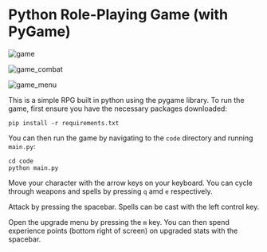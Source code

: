 # Python Role-Playing Game (with PyGame)

![game](https://github.com/JaxonAdams/py-rpg/assets/96997462/569743a3-4315-4bae-aaef-f2056850bc1b)

![game_combat](https://github.com/JaxonAdams/py-rpg/assets/96997462/8e7f9acb-aa77-41f6-b3ff-bed851c5da4a)

![game_menu](https://github.com/JaxonAdams/py-rpg/assets/96997462/dcf2bdbc-f9be-4eac-a681-34c53d1b363c)

This is a simple RPG built in python using the pygame library. To run the game, first ensure you have the necessary packages downloaded:

```
pip install -r requirements.txt
```

You can then run the game by navigating to the `code` directory and running `main.py`:

```
cd code
python main.py
```

Move your character with the arrow keys on your keyboard. You can cycle through weapons and spells by pressing `q` amd `e` respectively.

Attack by pressing the spacebar. Spells can be cast with the left control key.

Open the upgrade menu by pressing the `m` key. You can then spend experience points (bottom right of screen) on upgraded stats with the spacebar.
